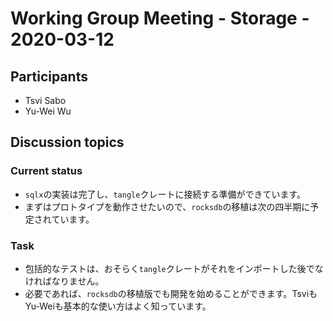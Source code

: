# Working Group Meeting - Storage - 2020-03-12

## Participants

- Tsvi Sabo
- Yu-Wei Wu

## Discussion topics

### Current status
<!--
- `sqlx` implementation is done and ready to be plugged into `tangle` crate;
- `rocksdb` port is scheduled to next quater since we want to make prototype working first;
-->
- `sqlx`の実装は完了し、`tangle`クレートに接続する準備ができています。
- まずはプロトタイプを動作させたいので、`rocksdb`の移植は次の四半期に予定されています。

### Task
<!--
- Comprehensive tests but probably should be after `tangle` crate imports it;
- `rocksdb` port can also starting developing if needed. Both of Tsvi and Yu-Wei are familiar with basic usage.
-->
- 包括的なテストは、おそらく`tangle`クレートがそれをインポートした後でなければなりません。
- 必要であれば、`rocksdb`の移植版でも開発を始めることができます。TsviもYu-Weiも基本的な使い方はよく知っています。
